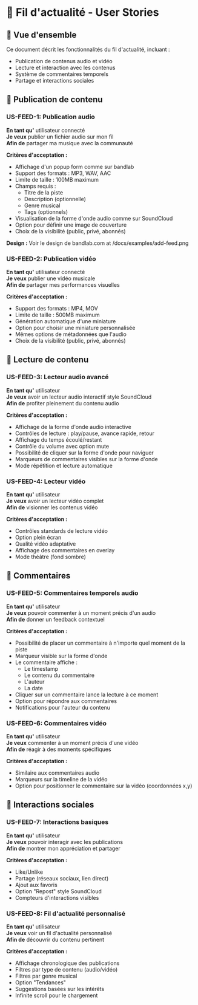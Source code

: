 # 🎵 Fil d'actualité - User Stories

## 📝 Vue d'ensemble
Ce document décrit les fonctionnalités du fil d'actualité, incluant :
- Publication de contenus audio et vidéo
- Lecture et interaction avec les contenus
- Système de commentaires temporels
- Partage et interactions sociales

## 📮 Publication de contenu

### US-FEED-1: Publication audio
**En tant qu'** utilisateur connecté  
**Je veux** publier un fichier audio sur mon fil  
**Afin de** partager ma musique avec la communauté

**Critères d'acceptation :**
- Affichage d'un popup form comme sur bandlab
- Support des formats : MP3, WAV, AAC
- Limite de taille : 100MB maximum
- Champs requis :
  - Titre de la piste
  - Description (optionnelle)
  - Genre musical
  - Tags (optionnels)
- Visualisation de la forme d'onde audio comme sur SoundCloud
- Option pour définir une image de couverture
- Choix de la visibilité (public, privé, abonnés)

**Design :**
Voir le design de bandlab.com at /docs/examples/add-feed.png

### US-FEED-2: Publication vidéo
**En tant qu'** utilisateur connecté  
**Je veux** publier une vidéo musicale  
**Afin de** partager mes performances visuelles

**Critères d'acceptation :**
- Support des formats : MP4, MOV
- Limite de taille : 500MB maximum
- Génération automatique d'une miniature
- Option pour choisir une miniature personnalisée
- Mêmes options de métadonnées que l'audio
- Choix de la visibilité (public, privé, abonnés)

## 🎵 Lecture de contenu

### US-FEED-3: Lecteur audio avancé
**En tant qu'** utilisateur  
**Je veux** avoir un lecteur audio interactif style SoundCloud  
**Afin de** profiter pleinement du contenu audio

**Critères d'acceptation :**
- Affichage de la forme d'onde audio interactive
- Contrôles de lecture : play/pause, avance rapide, retour
- Affichage du temps écoulé/restant
- Contrôle du volume avec option mute
- Possibilité de cliquer sur la forme d'onde pour naviguer
- Marqueurs de commentaires visibles sur la forme d'onde
- Mode répétition et lecture automatique

### US-FEED-4: Lecteur vidéo
**En tant qu'** utilisateur  
**Je veux** avoir un lecteur vidéo complet  
**Afin de** visionner les contenus vidéo

**Critères d'acceptation :**
- Contrôles standards de lecture vidéo
- Option plein écran
- Qualité vidéo adaptative
- Affichage des commentaires en overlay
- Mode théâtre (fond sombre)

## 💬 Commentaires

### US-FEED-5: Commentaires temporels audio
**En tant qu'** utilisateur  
**Je veux** pouvoir commenter à un moment précis d'un audio  
**Afin de** donner un feedback contextuel

**Critères d'acceptation :**
- Possibilité de placer un commentaire à n'importe quel moment de la piste
- Marqueur visible sur la forme d'onde
- Le commentaire affiche :
  - Le timestamp
  - Le contenu du commentaire
  - L'auteur
  - La date
- Cliquer sur un commentaire lance la lecture à ce moment
- Option pour répondre aux commentaires
- Notifications pour l'auteur du contenu

### US-FEED-6: Commentaires vidéo
**En tant qu'** utilisateur  
**Je veux** commenter à un moment précis d'une vidéo  
**Afin de** réagir à des moments spécifiques

**Critères d'acceptation :**
- Similaire aux commentaires audio
- Marqueurs sur la timeline de la vidéo
- Option pour positionner le commentaire sur la vidéo (coordonnées x,y)

## 🔄 Interactions sociales

### US-FEED-7: Interactions basiques
**En tant qu'** utilisateur  
**Je veux** pouvoir interagir avec les publications  
**Afin de** montrer mon appréciation et partager

**Critères d'acceptation :**
- Like/Unlike
- Partage (réseaux sociaux, lien direct)
- Ajout aux favoris
- Option "Repost" style SoundCloud
- Compteurs d'interactions visibles

### US-FEED-8: Fil d'actualité personnalisé
**En tant qu'** utilisateur  
**Je veux** voir un fil d'actualité personnalisé  
**Afin de** découvrir du contenu pertinent

**Critères d'acceptation :**
- Affichage chronologique des publications
- Filtres par type de contenu (audio/vidéo)
- Filtres par genre musical
- Option "Tendances"
- Suggestions basées sur les intérêts
- Infinite scroll pour le chargement

